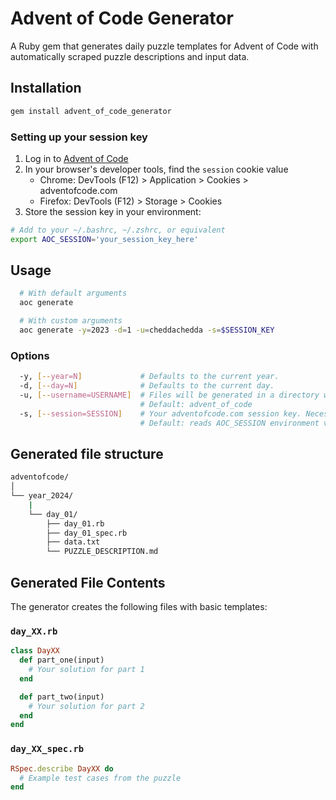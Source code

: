 # Advent of Code Generator

A Ruby gem that generates daily puzzle templates for Advent of Code with automatically scraped puzzle descriptions and input data.

## Installation

```sh
gem install advent_of_code_generator
```

### Setting up your session key

1. Log in to [Advent of Code](https://adventofcode.com)
2. In your browser's developer tools, find the `session` cookie value
   - Chrome: DevTools (F12) > Application > Cookies > adventofcode.com
   - Firefox: DevTools (F12) > Storage > Cookies
3. Store the session key in your environment:

```sh
# Add to your ~/.bashrc, ~/.zshrc, or equivalent
export AOC_SESSION='your_session_key_here'
```

## Usage

```sh
  # With default arguments
  aoc generate

  # With custom arguments
  aoc generate -y=2023 -d=1 -u=cheddachedda -s=$SESSION_KEY
```

### Options

```sh
  -y, [--year=N]             # Defaults to the current year.
  -d, [--day=N]              # Defaults to the current day.
  -u, [--username=USERNAME]  # Files will be generated in a directory with this name. Useful for multi-user repos.
                             # Default: advent_of_code
  -s, [--session=SESSION]    # Your adventofcode.com session key. Necessary for scraping data files and specs for part two.
                             # Default: reads AOC_SESSION environment variable if it exists.
```

## Generated file structure

```sh
adventofcode/
│
└── year_2024/
    |
    └── day_01/
        ├── day_01.rb
        ├── day_01_spec.rb
        ├── data.txt
        └── PUZZLE_DESCRIPTION.md
```

## Generated File Contents

The generator creates the following files with basic templates:

### `day_XX.rb`

```ruby
class DayXX
  def part_one(input)
    # Your solution for part 1
  end

  def part_two(input)
    # Your solution for part 2
  end
end
```

### `day_XX_spec.rb`

```ruby
RSpec.describe DayXX do
  # Example test cases from the puzzle
end
```
